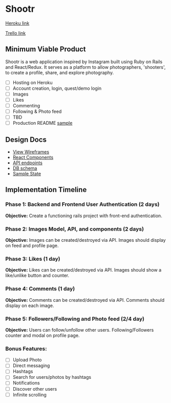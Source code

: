 # Shootr

[Heroku link][heroku]

[Trello link][trello]

[heroku]: http://www.herokuapp.com
[trello]: https://trello.com/b/dneeZItq/aa-fsp-shootr

## Minimum Viable Product

Shootr is a web application inspired by Instagram built using Ruby on Rails
and React/Redux. It serves as a platform to allow photographers, 'shooters', to create a profile, share, and explore photography.

- [ ] Hosting on Heroku
- [ ] Account creation, login, quest/demo login
- [ ] Images
- [ ] Likes
- [ ] Commenting
- [ ] Following & Photo feed
- [ ] TBD
- [ ] Production README [sample](docs/production_readme.md)

## Design Docs

* [View Wireframes]()
* [React Components]()
* [API endpoints][api-endpoints]
* [DB schema]()
* [Sample State]()

[api-endpoints]: docs/api-endpoints.md

## Implementation Timeline

### Phase 1: Backend and Frontend User Authentication (2 days)

**Objective:** Create a functioning rails project with front-end authentication.

### Phase 2: Images Model, API, and components (2 days)

**Objective:** Images can be created/destroyed via API. Images should display on feed and profile page.

### Phase 3: Likes (1 day)

**Objective:** Likes can be created/destroyed via API. Images should show a like/unlike button and counter.

### Phase 4: Comments (1 day)

**Objective:** Comments can be created/destroyed via API. Comments should display on each image.

### Phase 5: Followers/Following and Photo feed (2/4 day)

**Objective:** Users can follow/unfollow other users. Following/Followers counter and modal on profile page.


### Bonus Features:

- [ ] Upload Photo
- [ ] Direct messaging
- [ ] Hashtags
- [ ] Search for users/photos by hashtags
- [ ] Notifications
- [ ] Discover other users
- [ ] Infinite scrolling
